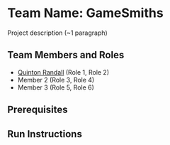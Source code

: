 # Team Name: GameSmiths

Project description (~1 paragraph)

## Team Members and Roles

* [Quinton Randall](https://github.com/FuzionSNZ/CIS641-HW2-Randall.git) (Role 1, Role 2)
* Member 2 (Role 3, Role 4)
* Member 3 (Role 5, Role 6)

## Prerequisites

## Run Instructions

